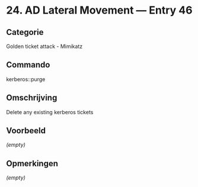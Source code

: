 # 24. AD Lateral Movement — Entry 46

## Categorie

Golden ticket attack - Mimikatz

## Commando

kerberos::purge

## Omschrijving

Delete any existing kerberos tickets

## Voorbeeld

_(empty)_

## Opmerkingen

_(empty)_

